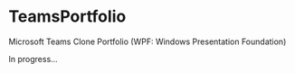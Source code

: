 # TeamsPortfolio

Microsoft Teams Clone Portfolio (WPF: Windows Presentation Foundation)

In progress...
